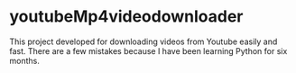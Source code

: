 # youtubeMp4videodownloader
This project developed for downloading videos from Youtube easily and fast. There are a few mistakes because I have been learning Python for six months.
